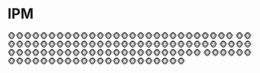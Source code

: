 # IPM
🐵🐵🐵🐵🐵🐵🐵🐵🐵🐵🐵🐵🐵🐵🐵🐵🐵🐵🐵🐵🐵🐵🐵🐵🐵🐵🐵🐵
🐵🐵🐵🐵🐵🐵🐵🐵🐵🐵🐵🐵🐵🐵🐵🐵🐵🐵🐵🐵🐵🐵🐵🐵🐵🐵🐵🐵
🐵🐵🐵🐵🐵🐵🐵🐵🐵🐵🐵🐵🐵🐵🐵🐵🐵🐵🐵🐵🐵🐵🐵🐵🐵🐵🐵🐵
🐵🐵🐵🐵🐵🐵🐵🐵🐵🐵🐵🐵🐵🐵🐵🐵🐵🐵🐵🐵🐵🐵🐵🐵🐵🐵🐵🐵
